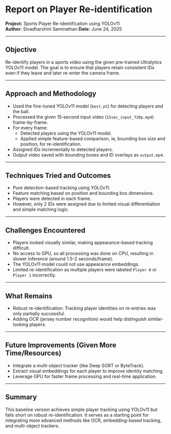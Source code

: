 
# Report on  Player Re-identification 

**Project:** Sports Player Re-identification using YOLOv11  
**Author:** Sivadharshini Saminathan
**Date:** June 24, 2025

---

##  Objective

Re-identify players in a sports video using the given pre-trained Ultralytics YOLOv11 model. The goal is to ensure that players retain consistent IDs even if they leave and later re-enter the camera frame.

---

## Approach and Methodology

- Used the fine-tuned YOLOv11 model (`best.pt`) for detecting players and the ball.
- Processed the given 15-second input video (`15sec_input_720p.mp4`) frame-by-frame.
- For every frame:
  - Detected players using the YOLOv11 model.
  - Applied simple feature-based comparison, ie, bounding box size and position, for re-identification.
- Assigned IDs incrementally to detected players.
- Output video saved with bounding boxes and ID overlays as `output.mp4`.

---

## Techniques Tried and Outcomes

- Pure detection-based tracking using YOLOv11.
- Feature matching based on position and bounding box dimensions.
- Players were detected in each frame.
- However, only 2 IDs were assigned due to limited visual differentiation and simple matching logic.

---

## Challenges Encountered

- Players looked visually similar, making appearance-based tracking difficult.
- No access to GPU, so all processing was done on CPU, resulting in slower inference (around 1.5–2 seconds/frame).
- The YOLOv11 model could not use appearance embeddings.
- Limited re-identification as multiple players were labeled `Player 0` or `Player 1` incorrectly.

---

## What Remains

- Robust re-identification: Tracking player identities on re-entries was only partially successful.
- Adding OCR (jersey number recognition) would help distinguish similar-looking players. 

---

## Future Improvements (Given More Time/Resources)

- Integrate a multi-object tracker (like Deep SORT or ByteTrack).
- Extract visual embeddings for each player to improve identity matching.
- Leverage GPU for faster frame processing and real-time application.

---

## Summary

This baseline version achieves simple player tracking using YOLOv11 but falls short on robust re-identification. It serves as a starting point for integrating more advanced methods like OCR, embedding-based tracking, and multi-object trackers.

